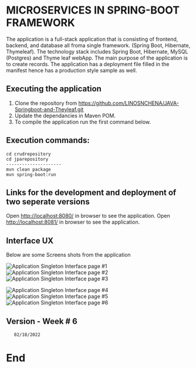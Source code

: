 # MICROSERVICES IN SPRING-BOOT FRAMEWORK 

The application is a full-stack application that is consisting of frontend, backend, and database all froma single framework. (Spring Boot, Hibernate, Thymeleaf). The technology stack includes Spring Boot, Hibernate, MySQL (Postgres) and Thyme leaf webApp.  The main purpose of the application is to create records. The application has a deployment file filled in the manifest hence has a production style sample as well.


## Executing the application

1. Clone the repository from https://github.com/LINOSNCHENA/JAVA-Springboot-and-Theyleaf.git
2. Update the dependancies in Maven POM.
3. To compile the application run the first command below.

## Execution commands:  

```
cd crudrepository
cd jparepository
---------------------
mvn clean package
mvn spring-boot:run

```


## Links for the development and deployment of two seperate versions

Open [http://localhost:8080/](http://localhost:8080/) in browser to see the application.
Open [http://localhost:8081/](http://localhost:8081/) in browser to see the application.

## Interface UX

 Below are some Screens shots from the application

![ Application Singleton Interface page #1 ](https://github.com/LINOSNCHENA/JAVA-Springboot-and-Theyleaf/blob/master/uXviews/page%20(1).png)
![ Application Singleton Interface page #2 ](https://github.com/LINOSNCHENA/JAVA-Springboot-and-Theyleaf/blob/master/uXviews/page%20(2).png)
![ Application Singleton Interface page #3 ](https://github.com/LINOSNCHENA/JAVA-Springboot-and-Theyleaf/blob/master/uXviews/page%20(3).png)

![ Application Singleton Interface page #4 ](https://github.com/LINOSNCHENA/JAVA-Springboot-and-Theyleaf/blob/master/uXviews/page%20(4).png)
![ Application Singleton Interface page #5 ](https://github.com/LINOSNCHENA/JAVA-Springboot-and-Theyleaf/blob/master/uXviews/page%20(5).png)
![ Application Singleton Interface page #6 ](https://github.com/LINOSNCHENA/JAVA-Springboot-and-Theyleaf/blob/master/uXviews/page%20(6).png)


## Version - Week # 6

```
   02/18/2022
```

# End
